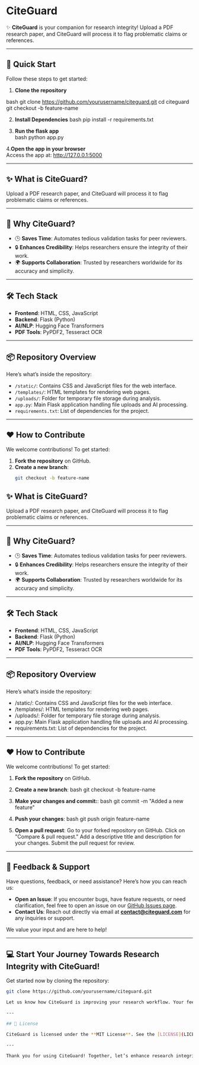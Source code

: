 # CiteGuard

✨ **CiteGuard** is your companion for research integrity! Upload a PDF research paper, and CiteGuard will process it to flag problematic claims or references.

---

## 🚀 Quick Start

Follow these steps to get started:

1. **Clone the repository**  
   
bash
   git clone https://github.com/yourusername/citeguard.git
   cd citeguard
   git checkout -b feature-name

2. **Install Dependencies**
bash
pip install -r requirements.txt

3. **Run the flask app**  
bash
python app.py

4.**Open the app in your browser**  
Access the app at: http://127.0.0.1:5000

---

## ✨ What is CiteGuard?

Upload a PDF research paper, and CiteGuard will process it to flag problematic claims or references.

---

## 🤔 Why CiteGuard?

- 🕒 **Saves Time**: Automates tedious validation tasks for peer reviewers.
- 🔒 **Enhances Credibility**: Helps researchers ensure the integrity of their work.
- 🌍 **Supports Collaboration**: Trusted by researchers worldwide for its accuracy and simplicity.

---

## 🛠️ Tech Stack

- **Frontend**: HTML, CSS, JavaScript
- **Backend**: Flask (Python)
- **AI/NLP**: Hugging Face Transformers
- **PDF Tools**: PyPDF2, Tesseract OCR

---

## 📦 Repository Overview

Here’s what’s inside the repository:

- `/static/`: Contains CSS and JavaScript files for the web interface.
- `/templates/`: HTML templates for rendering web pages.
- `/uploads/`: Folder for temporary file storage during analysis.
- `app.py`: Main Flask application handling file uploads and AI processing.
- `requirements.txt`: List of dependencies for the project.

---

## ❤️ How to Contribute

We welcome contributions! To get started:

1. **Fork the repository** on GitHub.
2. **Create a new branch**:
   ```bash
   git checkout -b feature-name
## ✨ What is CiteGuard?

Upload a PDF research paper, and CiteGuard will process it to flag problematic claims or references.

---

## 🤔 Why CiteGuard?

- 🕒 **Saves Time**: Automates tedious validation tasks for peer reviewers.
- 🔒 **Enhances Credibility**: Helps researchers ensure the integrity of their work.
- 🌍 **Supports Collaboration**: Trusted by researchers worldwide for its accuracy and simplicity.

---

## 🛠️ Tech Stack

- **Frontend**: HTML, CSS, JavaScript
- **Backend**: Flask (Python)
- **AI/NLP**: Hugging Face Transformers
- **PDF Tools**: PyPDF2, Tesseract OCR

---

## 📦 Repository Overview

Here’s what’s inside the repository:

- /static/: Contains CSS and JavaScript files for the web interface.
- /templates/: HTML templates for rendering web pages.
- /uploads/: Folder for temporary file storage during analysis.
- app.py: Main Flask application handling file uploads and AI processing.
- requirements.txt: List of dependencies for the project.

---

## ❤️ How to Contribute

We welcome contributions! To get started:

1. **Fork the repository** on GitHub.
2. **Create a new branch**:
bash
   git checkout -b feature-name
   
3. **Make your changes and commit:**:
bash
   git commit -m "Added a new feature"
   
4. **Push your changes**: 
bash
  git push origin feature-name
  
5. **Open a pull request**:
Go to your forked repository on GitHub.
Click on "Compare & pull request."
Add a descriptive title and description for your changes.
Submit the pull request for review.

---

## 📢 Feedback & Support

Have questions, feedback, or need assistance? Here’s how you can reach us:

- **Open an Issue**: If you encounter bugs, have feature requests, or need clarification, feel free to open an issue on our [GitHub Issues page](https://github.com/yourusername/citeguard/issues).
- **Contact Us**: Reach out directly via email at **[contact@citeguard.com](mailto:contact@citeguard.com)** for any inquiries or support.

We value your input and are here to help!

---

## 💻 Start Your Journey Towards Research Integrity with CiteGuard!

Get started now by cloning the repository:

```bash
git clone https://github.com/yourusername/citeguard.git

Let us know how CiteGuard is improving your research workflow. Your feedback helps us grow and improve the tool for everyone.

---

## 📂 License

CiteGuard is licensed under the **MIT License**. See the [LICENSE](LICENSE) file for more details.

---

Thank you for using CiteGuard! Together, let’s enhance research integrity. 🚀

